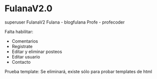 # FulanaV2.0
superuser FulanaV2
Fulana - blogfulana
Profe - profecoder

Falta habilitar:
- Comentarios
- Registrate
- Editar y eliminar posteos
- Editar usuario
- Contacto

Prueba template: Se eliminará, existe sólo para probar templates de html

